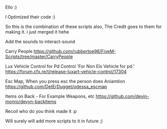 Ello :)

I Optimized their code :)

So this is the combination of these scripts also, The Credit goes to them for making it.
i just merged it hehe

Add the sounds to interact-sound

Carry People
https://github.com/rubbertoe98/FiveM-Scripts/tree/master/CarryPeople

Lux Vehicle Control for Pd Control 'For Non Els Vehicle for pd.'
https://forum.cfx.re/t/release-luxart-vehicle-control/17304

Esc Map, When you press esc the person does Aniamtion
https://github.com/DetErDugget/odessa_escmap

Items on Back - For Example Weapons, etc
https://github.com/devin-monro/devyn-backitems

Recoil
who do you think made it :p

Will surely will add more scripts to it in future ;)
